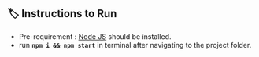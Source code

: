 ## :label: Instructions to Run
- Pre-requirement : [Node JS](https://nodejs.org/en/) should be installed.
- run **`npm i && npm start`** in terminal after navigating to the project folder.